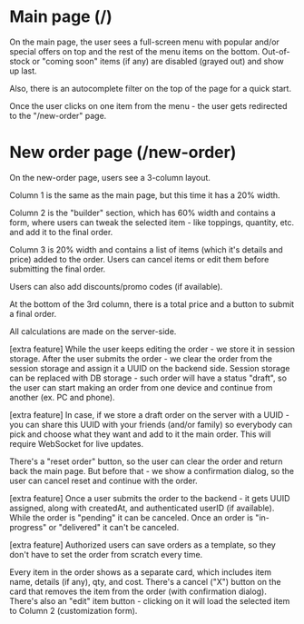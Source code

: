 # Main page (/)
On the main page, the user sees a full-screen menu with popular and/or special offers on top and the rest of the menu items on the bottom.
Out-of-stock or "coming soon" items (if any) are disabled (grayed out) and show up last.

Also, there is an autocomplete filter on the top of the page for a quick start.

Once the user clicks on one item from the menu - the user gets redirected to the "/new-order" page.

# New order page (/new-order)
On the new-order page, users see a 3-column layout.

Column 1 is the same as the main page, but this time it has a 20% width.

Column 2 is the "builder" section, which has 60% width and contains a form, where users can tweak the selected item - like toppings, quantity, etc. and add it to the final order.

Column 3 is 20% width and contains a list of items (which it's details and price) added to the order. Users can cancel items or edit them before submitting the final order.

Users can also add discounts/promo codes (if available).

At the bottom of the 3rd column, there is a total price and a button to submit a final order.

All calculations are made on the server-side.

[extra feature] While the user keeps editing the order - we store it in session storage. After the user submits the order - we clear the order from the session storage and assign it a UUID on the backend side.
Session storage can be replaced with DB storage - such order will have a status "draft", so the user can start making an order from one device and continue from another (ex. PC and phone).

[extra feature] In case, if we store a draft order on the server with a UUID - you can share this UUID with your friends (and/or family) so everybody can pick and choose what they want and add to it the main order. This will require WebSocket for live updates.

There's a "reset order" button, so the user can clear the order and return back the main page. But before that - we show a confirmation dialog, so the user can cancel reset and continue with the order.

[extra feature] Once a user submits the order to the backend - it gets UUID assigned, along with createdAt, and authenticated userID (if available).
While the order is "pending" it can be canceled.
Once an order is "in-progress" or "delivered" it can't be canceled.

[extra feature] Authorized users can save orders as a template, so they don't have to set the order from scratch every time.

Every item in the order shows as a separate card, which includes item name, details (if any), qty, and cost.
There's a cancel ("X") button on the card that removes the item from the order (with confirmation dialog).
There's also an "edit" item button - clicking on it will load the selected item to Column 2 (customization form).